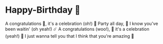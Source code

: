 # Happy-Birthday 🤠
A congratulations 👏, 
it's a celebration (oh!) 🍃
Party all day, 🌾
I know you've been waitin' (oh yeah!) ☄️
A congratulations (woo!), 🥝
it's a celebration (yeah!) 🎸
I just wanna tell you that I think that you're amazing 🎁
